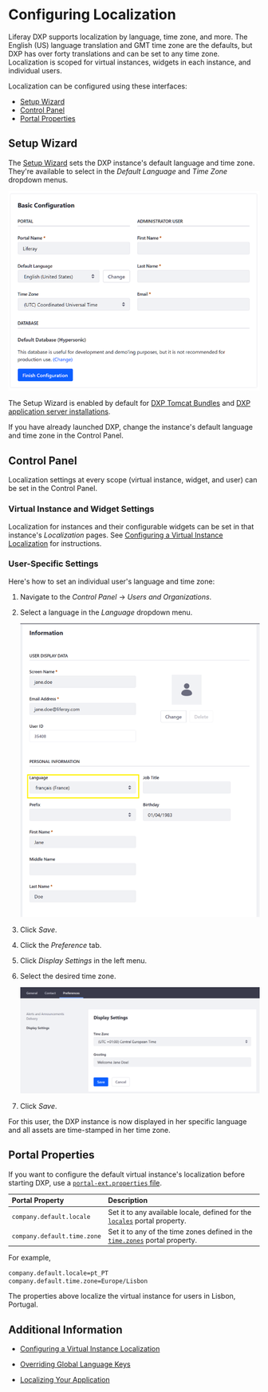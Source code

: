 # Configuring Localization

Liferay DXP supports localization by language, time zone, and more. The English (US) language translation and GMT time zone are the defaults, but DXP has over forty translations and can be set to any time zone. Localization is scoped for virtual instances, widgets in each instance, and individual users.
 
Localization can be configured using these interfaces:

* [Setup Wizard](#setup-wizard)
* [Control Panel](#control-panel)
* [Portal Properties](#portal-properties)

## Setup Wizard

The [Setup Wizard](../../installing-liferay/running-liferay-dxp-for-the-first-time.md) sets the DXP instance's default language and time zone. They're available to select in the _Default Language_ and _Time Zone_ dropdown menus.

![Use the Setup Wizard to set the DXP instance's default language and time zone](./configuring-localization/images/01.png)

The Setup Wizard is enabled by default for [DXP Tomcat Bundles](../../installing-liferay/installing-a-liferay-dxp-tomcat-bundle.md) and [DXP application server installations](../../installing-liferay/installing-liferay-dxp-on-an-application-server.html).

If you have already launched DXP, change the instance's default language and time zone in the Control Panel.

## Control Panel

Localization settings at every scope (virtual instance, widget, and user) can be set in the Control Panel. 

### Virtual Instance and Widget Settings

Localization for instances and their configurable widgets can be set in that instance's _Localization_ pages. See [Configuring a Virtual Instance Localization](../../../system-administration/virtual-instances/configuring-a-virtual-instance-localization.md) for instructions.

### User-Specific Settings

Here's how to set an individual user's language and time zone:

1. Navigate to the _Control Panel_ &rarr; _Users and Organizations_.
1. Select a language in the _Language_ dropdown menu.

    ![Change the user's language](./configuring-localization/images/02.png)

1. Click _Save_.
1. Click the _Preference_ tab.
1. Click _Display Settings_ in the left menu.
1. Select the desired time zone.

    ![Change the user's time zone](./configuring-localization/images/03.png)

1. Click _Save_.

For this user, the DXP instance is now displayed in her specific language and all assets are time-stamped in her time zone.

## Portal Properties 

If you want to configure the default virtual instance's localization before starting DXP, use a [`portal-ext.properties` file](../../../reference/portal-properties.md).

| **Portal Property** | **Description** |
| :------------------ | :-------------- |
| `company.default.locale` | Set it to any available locale, defined for the [`locales`](https://docs.liferay.com/ce/portal/7.3-ga2/propertiesdoc/portal.properties.html#Languages%20and%20Time%20Zones) portal property. |
| `company.default.time.zone` | Set it to any of the time zones defined in the [`time.zones`](https://docs.liferay.com/ce/portal/7.3-ga2/propertiesdoc/portal.properties.html#Languages%20and%20Time%20Zones) portal property. |

For example,

```properties 
company.default.locale=pt_PT
company.default.time.zone=Europe/Lisbon
```

The properties above localize the virtual instance for users in Lisbon, Portugal.

## Additional Information

* [Configuring a Virtual Instance Localization](../../system-administration/virtual-instances/configuring-a-virtual-instance-localization.md)

* [Overriding Global Language Keys](https://help.liferay.com/hc/en-us/articles/360029122551-Overriding-Global-Language-Keys)

* [Localizing Your Application](https://help.liferay.com/hc/en-us/articles/360028746692-Localizing-Your-Application)